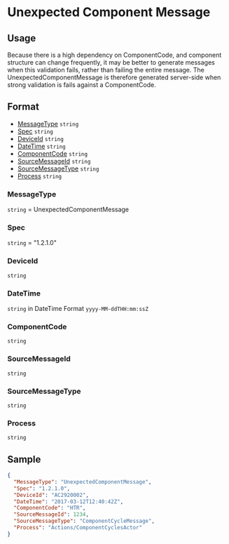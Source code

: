 # Unexpected Component Message
## Usage
Because there is a high dependency on ComponentCode, and component structure can change frequently, it may be better to generate messages when this validation fails, rather than failing the entire message. The UnexpectedComponentMessage is therefore generated server-side when strong validation is fails against a ComponentCode.
## Format
* [MessageType](#messagetype) ```string```
* [Spec](#spec) ```string```
* [DeviceId](#deviceid) ```string```
* [DateTime](#datetime) ```string```
* [ComponentCode](#componentcode) ```string```
* [SourceMessageId](#sourcemessageid) ```string```
* [SourceMessageType](#sourcemessagetype) ```string```
* [Process](#process) ```string```

### MessageType
```string``` = UnexpectedComponentMessage
### Spec
```string``` = "1.2.1.0"
### DeviceId
```string``` 
### DateTime
```string``` in DateTime Format ```yyyy-MM-ddTHH:mm:ssZ```
### ComponentCode
```string``` 
### SourceMessageId
```string``` 
### SourceMessageType
```string``` 
### Process
```string``` 

## Sample
```JSON
{
  "MessageType": "UnexpectedComponentMessage",
  "Spec": "1.2.1.0",
  "DeviceId": "AC2920002",
  "DateTime": "2017-03-12T12:40:42Z",
  "ComponentCode": "HTR",
  "SourceMessageId": 1234,
  "SourceMessageType": "ComponentCycleMessage",
  "Process": "Actions/ComponentCyclesActor"
}
```
